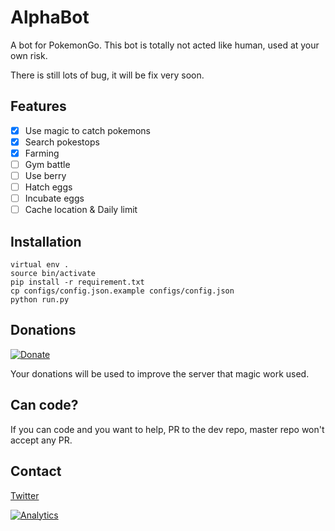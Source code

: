 # AlphaBot

A bot for PokemonGo.
This bot is totally not acted like human, used at your own risk.

There is still lots of bug, it will be fix very soon.

## Features
- [x] Use magic to catch pokemons
- [x] Search pokestops
- [x] Farming
- [ ] Gym battle 
- [ ] Use berry
- [ ] Hatch eggs
- [ ] Incubate eggs
- [ ] Cache location & Daily limit

## Installation
```
virtual env .
source bin/activate
pip install -r requirement.txt
cp configs/config.json.example configs/config.json
python run.py
```

## Donations
[![Donate](https://www.paypalobjects.com/en_US/i/btn/btn_donate_LG.gif)](https://www.paypal.com/cgi-bin/webscr?cmd=_s-xclick&hosted_button_id=XBVPPU64E5ZKW)

Your donations will be used to improve the server that magic work used.

## Can code?
If you can code and you want to help, PR to the dev repo, master repo won't accept any PR.

## Contact
[Twitter](https://twitter.com/PokemonAlphaBot)

[![Analytics](https://ga-beacon.appspot.com/UA-82764111-1/welcaom-page-master)](https://github.com/igrigorik/ga-beacon)
